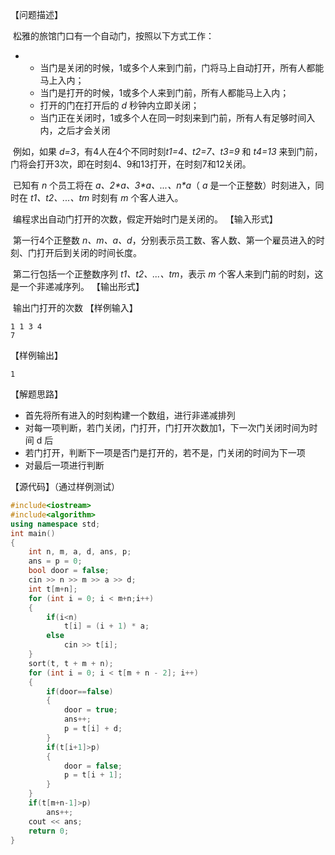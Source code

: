 【问题描述】

​    松雅的旅馆门口有一个自动门，按照以下方式工作：

- - 当门是关闭的时候，1或多个人来到门前，门将马上自动打开，所有人都能马上入内；
  - 当门是打开的时候，1或多个人来到门前，所有人都能马上入内；
  - 打开的门在打开后的 *d* 秒钟内立即关闭；
  - 当门正在关闭时，1或多个人在同一时刻来到门前，所有人有足够时间入内，之后才会关闭 

​    例如，如果 *d=3*，有4人在4个不同时刻*t1=4、t2=7、t3=9* 和 *t4=13* 来到门前，门将会打开3次，即在时刻4、9和13打开，在时刻7和12关闭。

​    已知有 *n* 个员工将在 *a、2\*a、3\*a、...、n\*a*（ *a* 是一个正整数）时刻进入，同时在 *t1、t2、...、tm* 时刻有 *m* 个客人进入。

​    编程求出自动门打开的次数，假定开始时门是关闭的。
【输入形式】

​    第一行4个正整数 *n、m、a、d*，分别表示员工数、客人数、第一个雇员进入的时刻、门打开后到关闭的时间长度。

​    第二行包括一个正整数序列 *t1、t2、...、tm*，表示 *m* 个客人来到门前的时刻，这是一个非递减序列。
【输出形式】

​    输出门打开的次数
【样例输入】

```
1 1 3 4
7
```

【样例输出】

```
1
```

【解题思路】

+ 首先将所有进入的时刻构建一个数组，进行非递减排列
+ 对每一项判断，若门关闭，门打开，门打开次数加1，下一次门关闭时间为时间 d 后
+ 若门打开，判断下一项是否门是打开的，若不是，门关闭的时间为下一项
+ 对最后一项进行判断

【源代码】（通过样例测试）

```c++
#include<iostream>
#include<algorithm>
using namespace std;
int main()
{
    int n, m, a, d, ans, p;
    ans = p = 0;
    bool door = false;
    cin >> n >> m >> a >> d;
    int t[m+n];
    for (int i = 0; i < m+n;i++)
    {
        if(i<n)
            t[i] = (i + 1) * a;
        else
            cin >> t[i];
    }
    sort(t, t + m + n);
    for (int i = 0; i < t[m + n - 2]; i++)
    {       
        if(door==false)
        {
            door = true;
            ans++;
            p = t[i] + d;
        }
        if(t[i+1]>p)
        {
            door = false;
            p = t[i + 1];
        }
    }
    if(t[m+n-1]>p)
        ans++;
    cout << ans;
    return 0;
}
```

